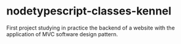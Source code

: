 # nodetypescript-classes-kennel
First project studying in practice the backend of a website with the application of MVC software design pattern.
